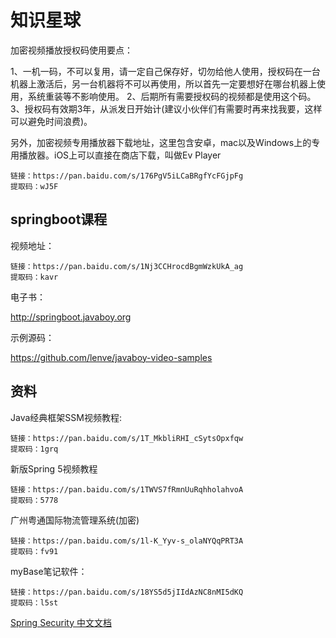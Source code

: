 # 知识星球

加密视频播放授权码使用要点：

1、一机一码，不可以复用，请一定自己保存好，切勿给他人使用，授权码在一台机器上激活后，另一台机器将不可以再使用，所以首先一定要想好在哪台机器上使用，系统重装等不影响使用。
2、后期所有需要授权码的视频都是使用这个码。
3、授权码有效期3年，从派发日开始计(建议小伙伴们有需要时再来找我要，这样可以避免时间浪费)。

另外，加密视频专用播放器下载地址，这里包含安卓，mac以及Windows上的专用播放器。iOS上可以直接在商店下载，叫做Ev Player

```log
链接：https://pan.baidu.com/s/176PgV5iLCaBRgfYcFGjpFg
提取码：wJ5F
```

## springboot课程

视频地址：

```log
链接：https://pan.baidu.com/s/1Nj3CCHrocdBgmWzkUkA_ag
提取码：kavr
```

电子书：

<http://springboot.javaboy.org>

示例源码：

<https://github.com/lenve/javaboy-video-samples>

## 资料

Java经典框架SSM视频教程:

```log
链接：https://pan.baidu.com/s/1T_MkbliRHI_cSytsOpxfqw
提取码：1grq
```

新版Spring 5视频教程

```log
链接：https://pan.baidu.com/s/1TWVS7fRmnUuRqhholahvoA
提取码：5778
```

广州粤通国际物流管理系统(加密)

```log
链接：https://pan.baidu.com/s/1l-K_Yyv-s_olaNYQqPRT3A 
提取码：fv91
```

myBase笔记软件：

```log
链接：https://pan.baidu.com/s/18YS5d5jIIdAzNC8nMI5dKQ 
提取码：l5st
```

[Spring Security 中文文档](https://www.springcloud.cc/spring-security-zhcn.html)
